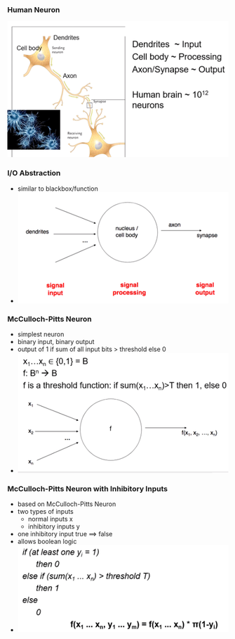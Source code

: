### Human Neuron
![](../../../z_images/Pasted%20image%2020220508202902.png)

### I/O Abstraction
+ similar to blackbox/function
+ ![](../../../z_images/Pasted%20image%2020220508202945.png)

### McCulloch-Pitts Neuron
+ simplest neuron
+ binary input, binary output
+ output of 1 if sum of all input bits > threshold else 0
+ ![](../../../z_images/Pasted%20image%2020220508203103.png)

### McCulloch-Pitts Neuron with Inhibitory Inputs
+ based on McCulloch-Pitts Neuron
+ two types of inputs
	+ normal inputs x
	+ inhibitory inputs y
+ one inhibitory input true ==> false
+ allows boolean logic
+ ![](../../../z_images/Pasted%20image%2020220508203606.png)

